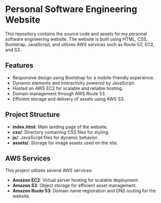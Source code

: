 # Personal Software Engineering Website

This repository contains the source code and assets for my personal software engineering website. The website is built using HTML, CSS, Bootstrap, JavaScript, and utilizes AWS services such as Route 53, EC2, and S3.

## Features

- Responsive design using Bootstrap for a mobile-friendly experience.
- Dynamic elements and interactivity powered by JavaScript.
- Hosted on AWS EC2 for scalable and reliable hosting.
- Domain management through AWS Route 53.
- Efficient storage and delivery of assets using AWS S3.

## Project Structure

- **index.html**: Main landing page of the website.
- **css/**: Directory containing CSS files for styling.
- **js/**: JavaScript files for dynamic behavior.
- **assets/**: Storage for image assets used on the site.

## AWS Services

This project utilizes several AWS services:

- **Amazon EC2**: Virtual server hosting for scalable deployment.
- **Amazon S3**: Object storage for efficient asset management.
- **Amazon Route 53**: Domain name registration and DNS routing for the website.


